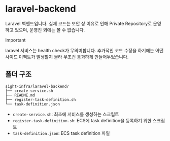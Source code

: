 # laravel-backend

Laravel 백엔드입니다. 실제 코드는 보안 상 이유로 인해 Private Repository로 운영하고 있으며, 운영진 외에는 볼 수 없습니다.

> [!IMPORTANT]
>
> laravel 서비스는 health check가 무의미합니다. 추가적인 코드 수정을 하기에는 어떤 사이드 이펙트가 발생할지 몰라 무조건 통과하게 만들어두었습니다.

## 폴더 구조

```
sight-infra/laravel-backend/
├── create-service.sh
├── README.md
├── register-task-definition.sh
└── task-definition.json
```

- `create-service.sh`: 최초에 서비스를 생성하는 스크립트
- `register-task-definition.sh`: ECS에 task definition을 등록하기 위한 스크립트
- `task-definition.json`: ECS task definition 파일

